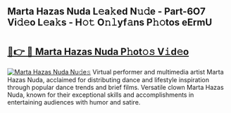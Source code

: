 ## Marta Hazas Nuda L𝚎a𝚔ed N𝚞𝚍e - Part-6O7 Vi𝚍𝚎o L𝚎a𝚔s - H𝚘𝚝 O𝚗𝚕yf𝚊ns P𝚑𝚘tos eErmU

# <h2><a href="http://kfbg4h0.oniu.top/?m=Marta+Hazas+Nuda">🔗👉 🔴 Marta Hazas Nuda P𝚑ot𝚘𝚜 V𝚒d𝚎o</a></h2>

[![Marta Hazas Nuda Nu𝚍e𝚜](https://i.imgur.com/0qMVB7G.gif)](http://kfbg4h0.oniu.top/?m=Marta+Hazas+Nuda)
Virtual performer and multimedia artist Marta Hazas Nuda, acclaimed for distributing dance and lifestyle inspiration through popular dance trends and brief films. Versatile clown Marta Hazas Nuda, known for their exceptional skills and accomplishments in entertaining audiences with humor and satire.  
